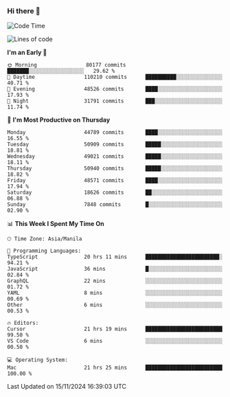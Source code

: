 ### Hi there 👋

<!--START_SECTION:waka-->
![Code Time](http://img.shields.io/badge/Code%20Time-5%2C702%20hrs%2013%20mins-blue)

![Lines of code](https://img.shields.io/badge/From%20Hello%20World%20I%27ve%20Written-119.9%20million%20lines%20of%20code-blue)

**I'm an Early 🐤** 

```text
🌞 Morning                80177 commits       ███████░░░░░░░░░░░░░░░░░░   29.62 % 
🌆 Daytime                110210 commits      ██████████░░░░░░░░░░░░░░░   40.71 % 
🌃 Evening                48526 commits       ████░░░░░░░░░░░░░░░░░░░░░   17.93 % 
🌙 Night                  31791 commits       ███░░░░░░░░░░░░░░░░░░░░░░   11.74 % 
```
📅 **I'm Most Productive on Thursday** 

```text
Monday                   44789 commits       ████░░░░░░░░░░░░░░░░░░░░░   16.55 % 
Tuesday                  50909 commits       █████░░░░░░░░░░░░░░░░░░░░   18.81 % 
Wednesday                49021 commits       █████░░░░░░░░░░░░░░░░░░░░   18.11 % 
Thursday                 50940 commits       █████░░░░░░░░░░░░░░░░░░░░   18.82 % 
Friday                   48571 commits       ████░░░░░░░░░░░░░░░░░░░░░   17.94 % 
Saturday                 18626 commits       ██░░░░░░░░░░░░░░░░░░░░░░░   06.88 % 
Sunday                   7848 commits        █░░░░░░░░░░░░░░░░░░░░░░░░   02.90 % 
```


📊 **This Week I Spent My Time On** 

```text
🕑︎ Time Zone: Asia/Manila

💬 Programming Languages: 
TypeScript               20 hrs 11 mins      ████████████████████████░   94.21 % 
JavaScript               36 mins             █░░░░░░░░░░░░░░░░░░░░░░░░   02.84 % 
GraphQL                  22 mins             ░░░░░░░░░░░░░░░░░░░░░░░░░   01.72 % 
YAML                     8 mins              ░░░░░░░░░░░░░░░░░░░░░░░░░   00.69 % 
Other                    6 mins              ░░░░░░░░░░░░░░░░░░░░░░░░░   00.53 % 

🔥 Editors: 
Cursor                   21 hrs 19 mins      █████████████████████████   99.50 % 
VS Code                  6 mins              ░░░░░░░░░░░░░░░░░░░░░░░░░   00.50 % 

💻 Operating System: 
Mac                      21 hrs 25 mins      █████████████████████████   100.00 % 
```


 Last Updated on 15/11/2024 16:39:03 UTC
<!--END_SECTION:waka-->


<!--
**rad182/rad182** is a ✨ _special_ ✨ repository because its `README.md` (this file) appears on your GitHub profile.

Here are some ideas to get you started:

- 🔭 I’m currently working on ...
- 🌱 I’m currently learning ...
- 👯 I’m looking to collaborate on ...
- 🤔 I’m looking for help with ...
- 💬 Ask me about ...
- 📫 How to reach me: ...
- 😄 Pronouns: ...
- ⚡ Fun fact: ...
-->
